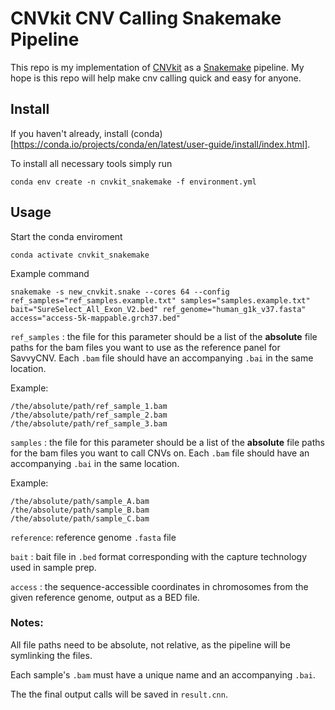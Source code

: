 # CNVkit CNV Calling Snakemake Pipeline

This repo is my implementation of [CNVkit](https://cnvkit.readthedocs.io/en/stable/) as a [Snakemake](https://snakemake.readthedocs.io/en/stable/) pipeline. My hope is this repo will help make cnv calling quick and easy for anyone.

## Install

If you haven't already, install (conda)[https://conda.io/projects/conda/en/latest/user-guide/install/index.html].

To install all necessary tools simply run

`conda env create -n cnvkit_snakemake -f environment.yml`

## Usage

Start the conda enviroment

`conda activate cnvkit_snakemake`

Example command

`snakemake -s new_cnvkit.snake --cores 64 --config ref_samples="ref_samples.example.txt" samples="samples.example.txt" bait="SureSelect_All_Exon_V2.bed" ref_genome="human_g1k_v37.fasta" access="access-5k-mappable.grch37.bed"`

`ref_samples` : the file for this parameter should be a list of the **absolute** file paths for the bam files you want to use as the reference panel for SavvyCNV. Each `.bam` file should have an accompanying `.bai` in the same location.

Example:

```
/the/absolute/path/ref_sample_1.bam
/the/absolute/path/ref_sample_2.bam
/the/absolute/path/ref_sample_3.bam
```

`samples` : the file for this parameter should be a list of the **absolute** file paths for the bam files you want to call CNVs on. Each `.bam` file should have an accompanying `.bai` in the same location.

Example:
```
/the/absolute/path/sample_A.bam
/the/absolute/path/sample_B.bam
/the/absolute/path/sample_C.bam
```

`reference`: reference genome `.fasta` file

`bait` : bait file in `.bed` format corresponding with the capture technology used in sample prep.

`access` : the sequence-accessible coordinates in chromosomes from the given reference genome, output as a BED file.

### Notes:

All file paths need to be absolute, not relative, as the pipeline will be symlinking the files.

Each sample's `.bam` must have a unique name and an accompanying `.bai`. 

The the final output calls will be saved in `result.cnn`.

